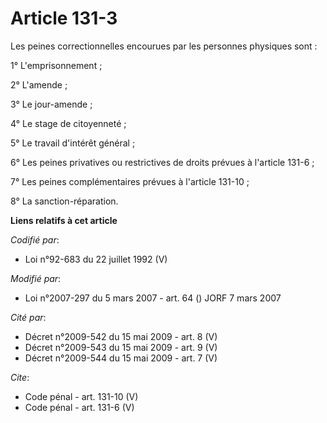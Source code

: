 # Article 131-3

Les peines correctionnelles encourues par les personnes physiques sont : 

1° L'emprisonnement ; 

2° L'amende ; 

3° Le jour-amende ; 

4° Le stage de citoyenneté ; 

5° Le travail d'intérêt général ; 

6° Les peines privatives ou restrictives de droits prévues à l'article 131-6 ; 

7° Les peines complémentaires prévues à l'article 131-10 ; 

8° La sanction-réparation.

**Liens relatifs à cet article**

_Codifié par_:

  - Loi n°92-683 du 22 juillet 1992 (V)

_Modifié par_:

  - Loi n°2007-297 du 5 mars 2007 - art. 64 () JORF 7 mars 2007

_Cité par_:

  - Décret n°2009-542 du 15 mai 2009 - art. 8 (V)
  - Décret n°2009-543 du 15 mai 2009 - art. 9 (V)
  - Décret n°2009-544 du 15 mai 2009 - art. 7 (V)

_Cite_:

  - Code pénal - art. 131-10 (V)
  - Code pénal - art. 131-6 (V)
